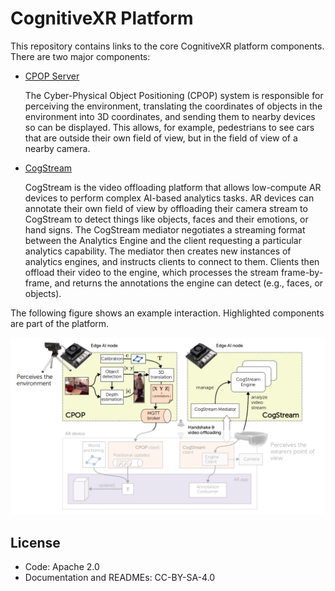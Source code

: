 CognitiveXR Platform
====================

This repository contains links to the core CognitiveXR platform components.
There are two major components:

* [CPOP Server](https://github.com/cognitivexr/cpop)

  The Cyber-Physical Object Positioning (CPOP) system is responsible for perceiving the environment, translating the coordinates of objects in the environment into 3D coordinates, and sending them to nearby devices so can be displayed.
  This allows, for example, pedestrians to see cars that are outside their own field of view, but in the field of view of a nearby camera.

* [CogStream](https://github.com/cognitivexr/cogstream)

  CogStream is the video offloading platform that allows low-compute AR devices to perform complex AI-based analytics tasks.
  AR devices can annotate their own field of view by offloading their camera stream to CogStream to detect things like objects, faces and their emotions, or hand signs.
  The CogStream mediator negotiates a streaming format between the Analytics Engine and the client requesting a particular analytics capability.
  The mediator then creates new instances of analytics engines, and instructs clients to connect to them.
  Clients then offload their video to the engine, which processes the stream frame-by-frame, and returns the annotations the engine can detect (e.g., faces, or objects).

The following figure shows an example interaction.
Highlighted components are part of the platform.

<p align="center">
  <img src="https://raw.githubusercontent.com/cognitivexr/cognitivexr-platform/master/images/cognitivexr-platform.png" alt="CognitiveXR Platform Components">
</p>


## License

* Code: Apache 2.0
* Documentation and READMEs: CC-BY-SA-4.0
